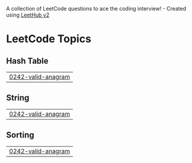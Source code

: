 A collection of LeetCode questions to ace the coding interview! - Created using [LeetHub v2](https://github.com/arunbhardwaj/LeetHub-2.0)
<!---LeetCode Topics Start-->
# LeetCode Topics
## Hash Table
|  |
| ------- |
| [0242-valid-anagram](https://github.com/gonappuccino/LEETCODE/tree/master/0242-valid-anagram) |
## String
|  |
| ------- |
| [0242-valid-anagram](https://github.com/gonappuccino/LEETCODE/tree/master/0242-valid-anagram) |
## Sorting
|  |
| ------- |
| [0242-valid-anagram](https://github.com/gonappuccino/LEETCODE/tree/master/0242-valid-anagram) |
<!---LeetCode Topics End-->